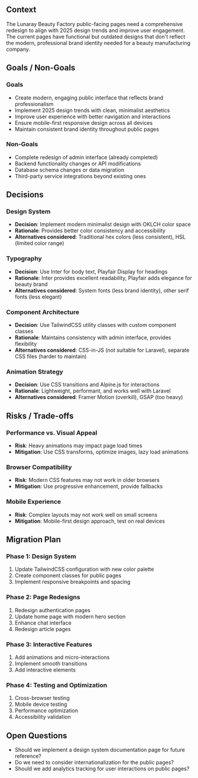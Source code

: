 ## Context

The Lunaray Beauty Factory public-facing pages need a comprehensive redesign to align with 2025 design trends and improve user engagement. The current pages have functional but outdated designs that don't reflect the modern, professional brand identity needed for a beauty manufacturing company.

## Goals / Non-Goals

### Goals
- Create modern, engaging public interface that reflects brand professionalism
- Implement 2025 design trends with clean, minimalist aesthetics
- Improve user experience with better navigation and interactions
- Ensure mobile-first responsive design across all devices
- Maintain consistent brand identity throughout public pages

### Non-Goals
- Complete redesign of admin interface (already completed)
- Backend functionality changes or API modifications
- Database schema changes or data migration
- Third-party service integrations beyond existing ones

## Decisions

### Design System
- **Decision**: Implement modern minimalist design with OKLCH color space
- **Rationale**: Provides better color consistency and accessibility
- **Alternatives considered**: Traditional hex colors (less consistent), HSL (limited color range)

### Typography
- **Decision**: Use Inter for body text, Playfair Display for headings
- **Rationale**: Inter provides excellent readability, Playfair adds elegance for beauty brand
- **Alternatives considered**: System fonts (less brand identity), other serif fonts (less elegant)

### Component Architecture
- **Decision**: Use TailwindCSS utility classes with custom component classes
- **Rationale**: Maintains consistency with admin interface, provides flexibility
- **Alternatives considered**: CSS-in-JS (not suitable for Laravel), separate CSS files (harder to maintain)

### Animation Strategy
- **Decision**: Use CSS transitions and Alpine.js for interactions
- **Rationale**: Lightweight, performant, and works well with Laravel
- **Alternatives considered**: Framer Motion (overkill), GSAP (too heavy)

## Risks / Trade-offs

### Performance vs. Visual Appeal
- **Risk**: Heavy animations may impact page load times
- **Mitigation**: Use CSS transforms, optimize images, lazy load animations

### Browser Compatibility
- **Risk**: Modern CSS features may not work in older browsers
- **Mitigation**: Use progressive enhancement, provide fallbacks

### Mobile Experience
- **Risk**: Complex layouts may not work well on small screens
- **Mitigation**: Mobile-first design approach, test on real devices

## Migration Plan

### Phase 1: Design System
1. Update TailwindCSS configuration with new color palette
2. Create component classes for public pages
3. Implement responsive breakpoints and spacing

### Phase 2: Page Redesigns
1. Redesign authentication pages
2. Update home page with modern hero section
3. Enhance chat interface
4. Redesign article pages

### Phase 3: Interactive Features
1. Add animations and micro-interactions
2. Implement smooth transitions
3. Add interactive elements

### Phase 4: Testing and Optimization
1. Cross-browser testing
2. Mobile device testing
3. Performance optimization
4. Accessibility validation

## Open Questions

- Should we implement a design system documentation page for future reference?
- Do we need to consider internationalization for the public pages?
- Should we add analytics tracking for user interactions on public pages?
